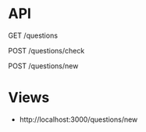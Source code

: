 # API

GET /questions

POST /questions/check

POST /questions/new

# Views
- http://localhost:3000/questions/new